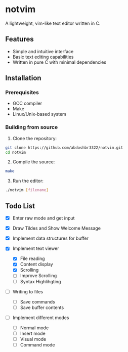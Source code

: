 # notvim


A lightweight, vim-like text editor written in C.

## Features

- Simple and intuitive interface
- Basic text editing capabilities
- Written in pure C with minimal dependencies

## Installation

### Prerequisites

- GCC compiler
- Make
- Linux/Unix-based system

### Building from source

1. Clone the repository:
```bash
git clone https://github.com/abdoshbr3322/notvim.git
cd notvim
```

2. Compile the source:
```bash
make
```

3. Run the editor:
```bash
./notvim [filename]
```



## Todo List

- [x] Enter raw mode and get input

- [x] Draw Tildes and Show Welcome Message

- [x] Implement data structures for buffer

- [x] Implement text viewer
  - [x] File reading
  - [x] Content display
  - [x] Scrolling 
  - [ ] Improve Scrolling 
  - [ ] Syntax Highlihgting

- [ ] Writing to files
  - [ ] Save commands
  - [ ] Save buffer contents
  
- [ ] Implement different modes
  - [ ] Normal mode
  - [ ] Insert mode
  - [ ] Visual mode
  - [ ] Command mode
